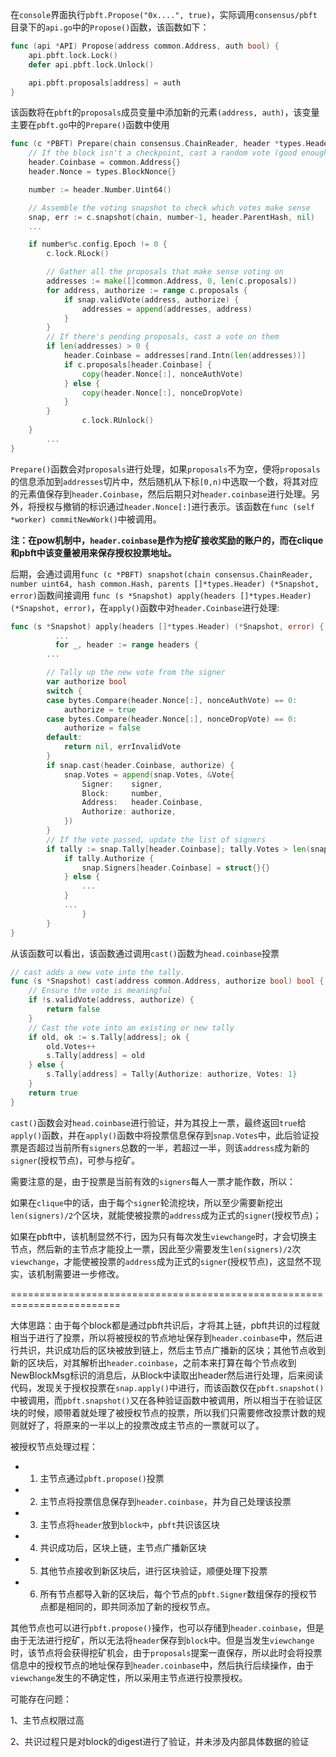 
在`console`界面执行`pbft.Propose("0x....", true)`，实际调用`consensus/pbft`目录下的`api.go`中的`Propose()`函数，该函数如下：
```go
func (api *API) Propose(address common.Address, auth bool) {
	api.pbft.lock.Lock()
	defer api.pbft.lock.Unlock()

	api.pbft.proposals[address] = auth
}

```
该函数将在`pbft`的`proposals`成员变量中添加新的元素`(address, auth)`，该变量主要在`pbft.go`中的`Prepare()`函数中使用
```go
func (c *PBFT) Prepare(chain consensus.ChainReader, header *types.Header) error {
	// If the block isn't a checkpoint, cast a random vote (good enough for now)
	header.Coinbase = common.Address{}
	header.Nonce = types.BlockNonce{}

	number := header.Number.Uint64()

	// Assemble the voting snapshot to check which votes make sense
	snap, err := c.snapshot(chain, number-1, header.ParentHash, nil)
	...

	if number%c.config.Epoch != 0 {
		c.lock.RLock()

		// Gather all the proposals that make sense voting on
		addresses := make([]common.Address, 0, len(c.proposals))
		for address, authorize := range c.proposals {
			if snap.validVote(address, authorize) {
				addresses = append(addresses, address)
			}
		}
		// If there's pending proposals, cast a vote on them
		if len(addresses) > 0 {
			header.Coinbase = addresses[rand.Intn(len(addresses))]
			if c.proposals[header.Coinbase] {
				copy(header.Nonce[:], nonceAuthVote)
			} else {
				copy(header.Nonce[:], nonceDropVote)
			}
		}
                c.lock.RUnlock()
	}
        ...
}
```
`Prepare()`函数会对`proposals`进行处理，如果`proposals`不为空，便将`proposals`的信息添加到`addresses`切片中，然后随机从下标`[0,n)`中选取一个数，将其对应的元素值保存到`header.Coinbase`，然后后期只对`header.coinbase`进行处理。另外，将授权与撤销的标识通过`header.Nonce[:]`进行表示。该函数在`func (self *worker) commitNewWork()`中被调用。

**注：在pow机制中，`header.coinbase`是作为挖矿接收奖励的账户的，而在clique和pbft中该变量被用来保存授权投票地址。**

后期，会通过调用`func (c *PBFT) snapshot(chain consensus.ChainReader, number uint64, hash common.Hash, parents []*types.Header) (*Snapshot, error)`函数间接调用
`func (s *Snapshot) apply(headers []*types.Header) (*Snapshot, error)`，在`apply()`函数中对`header.Coinbase`进行处理:
```go
func (s *Snapshot) apply(headers []*types.Header) (*Snapshot, error) {
          ...
          for _, header := range headers {
		...

		// Tally up the new vote from the signer
		var authorize bool
		switch {
		case bytes.Compare(header.Nonce[:], nonceAuthVote) == 0:
			authorize = true
		case bytes.Compare(header.Nonce[:], nonceDropVote) == 0:
			authorize = false
		default:
			return nil, errInvalidVote
		}
		if snap.cast(header.Coinbase, authorize) {
			snap.Votes = append(snap.Votes, &Vote{
				Signer:    signer,
				Block:     number,
				Address:   header.Coinbase,
				Authorize: authorize,
			})
		}
		// If the vote passed, update the list of signers
		if tally := snap.Tally[header.Coinbase]; tally.Votes > len(snap.Signers)/2 {
			if tally.Authorize {
				snap.Signers[header.Coinbase] = struct{}{}
			} else {
				...
			}
			...
                }
	    }
}
```
从该函数可以看出，该函数通过调用`cast()`函数为`head.coinbase`投票
```go
// cast adds a new vote into the tally.
func (s *Snapshot) cast(address common.Address, authorize bool) bool {
	// Ensure the vote is meaningful
	if !s.validVote(address, authorize) {
		return false
	}
	// Cast the vote into an existing or new tally
	if old, ok := s.Tally[address]; ok {
		old.Votes++
		s.Tally[address] = old
	} else {
		s.Tally[address] = Tally{Authorize: authorize, Votes: 1}
	}
	return true
}
```
`cast()`函数会对`head.coinbase`进行验证，并为其投上一票，最终返回`true`给`apply()`函数，并在`apply()`函数中将投票信息保存到`snap.Votes`中，此后验证投票是否超过当前所有`signers`总数的一半，若超过一半，则该`address`成为新的`signer`(授权节点)，可参与挖矿。

需要注意的是，由于投票是当前有效的`signers`每人一票才能作数，所以：

如果在`clique`中的话，由于每个`signer`轮流挖块，所以至少需要新挖出`len(signers)/2`个区块，就能使被投票的`address`成为正式的`signer`(授权节点)；

如果在pbft中，该机制显然不行，因为只有每次发生`viewchange`时，才会切换主节点，然后新的主节点才能投上一票，因此至少需要发生`len(signers)/2`次`viewchange`，才能使被投票的`address`成为正式的`signer`(授权节点)，这显然不现实，该机制需要进一步修改。

=========================================================================

大体思路：由于每个block都是通过pbft共识后，才将其上链，pbft共识的过程就相当于进行了投票，所以将被授权的节点地址保存到`header.coinbase`中，然后进行共识，共识成功后的区块被放到链上，然后主节点广播新的区块；其他节点收到新的区块后，对其解析出`header.coinbase`，之前本来打算在每个节点收到NewBlockMsg标识的消息后，从Block中读取出header然后进行处理，后来阅读代码，发现关于授权投票在`snap.apply()`中进行，而该函数仅在`pbft.snapshot()`中被调用，而`pbft.snapshot()`又在各种验证函数中被调用，所以相当于在验证区块的时候，顺带着就处理了被授权节点的投票，所以我们只需要修改投票计数的规则就好了，将原来的一半以上的投票改成主节点的一票就可以了。

被授权节点处理过程：

* 1) 主节点通过`pbft.propose()`投票
* 2) 主节点将投票信息保存到`header.coinbase`，并为自己处理该投票
* 3) 主节点将`header`放到`block中`，`pbft`共识该区块
* 4) 共识成功后，区块上链，主节点广播新区块
* 5) 其他节点接收到新区块后，进行区块验证，顺便处理下投票
* 6) 所有节点都导入新的区块后，每个节点的`pbft.Signer`数组保存的授权节点都是相同的，即共同添加了新的授权节点。

其他节点也可以进行`pbft.propose()`操作，也可以存储到`header.coinbase`，但是由于无法进行挖矿，所以无法将`header`保存到`block`中。但是当发生`viewchange`时，该节点将会获得挖矿机会，由于`proposals`提案一直保存，所以此时会将投票信息中的授权节点的地址保存到`header.coinbase`中，然后执行后续操作，由于`viewchange`发生的不确定性，所以采用主节点进行投票授权。

可能存在问题：

1、主节点权限过高

2、共识过程只是对block的digest进行了验证，并未涉及内部具体数据的验证


